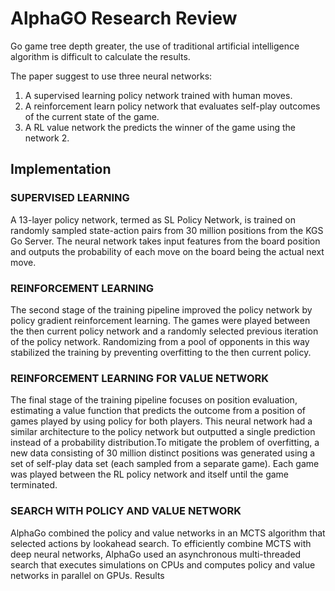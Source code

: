 # AlphaGO Research Review

Go game tree depth greater, the use of traditional artificial intelligence algorithm is difficult to calculate the results.

The paper suggest to use three neural networks:

1. A supervised learning policy network trained with human moves.
1. A reinforcement learn policy network that evaluates self-play outcomes of the current state of the game.
1. A RL value network the predicts the winner of the game using the network 2.

## Implementation

### SUPERVISED LEARNING

A 13-layer policy network, termed as SL Policy Network, is trained on randomly sampled
state-action pairs from 30 million positions from the KGS Go Server. The neural network
takes input features from the board position and outputs the probability of each move on
the board being the actual next move.

### REINFORCEMENT LEARNING

The second stage of the training pipeline improved the policy network by policy gradient
reinforcement learning. The games were played between the then current policy network
and a randomly selected previous iteration of the policy network. Randomizing from a
pool of opponents in this way stabilized the training by preventing overfitting to the then
current policy.

### REINFORCEMENT LEARNING FOR VALUE NETWORK

The final stage of the training pipeline focuses on position evaluation, estimating a value
function that predicts the outcome from a position of games played by using policy for
both players. This neural network had a similar architecture to the policy network but
outputted a single prediction instead of a probability distribution.To mitigate the problem
of overfitting, a new data consisting of 30 million distinct positions was generated using a
set of self-play data set (each sampled from a separate game). Each game was played
between the RL policy network and itself until the game terminated.

### SEARCH WITH POLICY AND VALUE NETWORK

AlphaGo combined the policy and value networks in an MCTS algorithm that selected
actions by lookahead search. To efficiently combine MCTS with deep neural networks,
AlphaGo used an asynchronous multi-threaded search that executes simulations on
CPUs and computes policy and value networks in parallel on GPUs.
Results